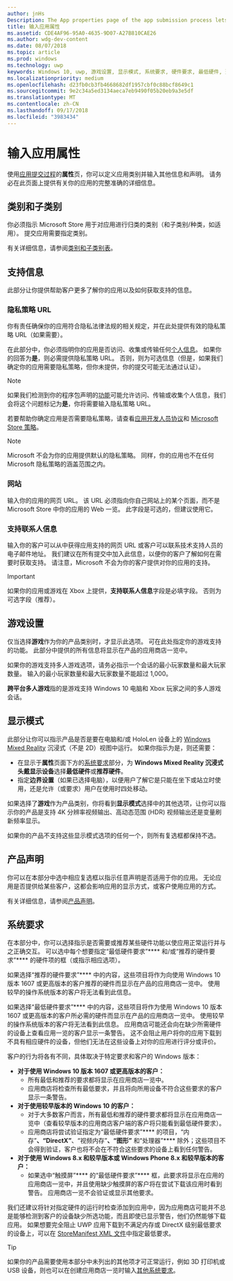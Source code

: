 ```yaml
---
author: jnHs
Description: The App properties page of the app submission process lets you define your app's category and indicate hardware preferences or other declarations.
title: 输入应用属性
ms.assetid: CDE4AF96-95A0-4635-9D07-A27B810CAE26
ms.author: wdg-dev-content
ms.date: 08/07/2018
ms.topic: article
ms.prod: windows
ms.technology: uwp
keywords: Windows 10, uwp, 游戏设置, 显示模式, 系统要求, 硬件要求, 最低硬件, 建议硬件, 隐私策略, 支持联系人信息, 应用网站, 支持信息
ms.localizationpriority: medium
ms.openlocfilehash: d23fb0cb3fb4668682df1957cbf0c88bcf8649c1
ms.sourcegitcommit: 9e2c34a5ed3134aeca7eb9490f05b20eb9a3e5df
ms.translationtype: MT
ms.contentlocale: zh-CN
ms.lasthandoff: 09/17/2018
ms.locfileid: "3983434"
---
```

# <a name="enter-app-properties"></a>输入应用属性

使用[应用提交过程](app-submissions.md)的**属性**页，你可以定义应用类别并输入其他信息和声明。 请务必在此页面上提供有关你的应用的完整准确的详细信息。


## <a name="category-and-subcategory"></a>类别和子类别

你必须指示 Microsoft Store 用于对应用进行归类的类别（和子类别/种类，如适用）。 提交应用需要指定类别。

有关详细信息，请参阅[类别和子类别表](category-and-subcategory-table.md)。


## <a name="support-info"></a>支持信息

此部分让你提供帮助客户更多了解你的应用以及如何获取支持的信息。

### <a name="privacy-policy-url"></a>隐私策略 URL

你有责任确保你的应用符合隐私法律法规的相关规定，并在此处提供有效的隐私策略 URL（如果需要）。

在此部分中，你必须指明你的应用是否访问、收集或传输任何[个人信息](https://docs.microsoft.com/legal/windows/agreements/store-policies#105-personal-information)。 如果你的回答为**是**，则必需提供隐私策略 URL。 否则，则为可选信息（但是，如果我们确定你的应用需要隐私策略，但你未提供，你的提交可能无法通过认证）。

> [!NOTE]
> 如果我们检测到你的程序包声明的[功能](../packaging/app-capability-declarations.md)可能允许访问、传输或收集个人信息，我们会将这个问题标记为**是**，你将需要输入隐私策略 URL。

若要帮助你确定应用是否需要隐私策略，请查看[应用开发人员协议](https://docs.microsoft.com/legal/windows/agreements/app-developer-agreement)和 [Microsoft Store 策略](https://docs.microsoft.com/legal/windows/agreements/store-policies#105-personal-information)。 

> [!NOTE]
> Microsoft 不会为你的应用提供默认的隐私策略。 同样，你的应用也不在任何 Microsoft 隐私策略的涵盖范围之内。 


### <a name="website"></a>网站

输入你的应用的网页 URL。 该 URL 必须指向你自己网站上的某个页面，而不是 Microsoft Store 中你的应用的 Web 一览。 此字段是可选的，但建议使用它。

### <a name="support-contact-info"></a>支持联系人信息

输入你的客户可以从中获得应用支持的网页 URL 或客户可以联系技术支持人员的电子邮件地址。 我们建议在所有提交中加入此信息，以便你的客户了解如何在需要时获取支持。 请注意，Microsoft 不会为你的客户提供对你的应用的支持。

> [!IMPORTANT]
> 如果你的应用或游戏在 Xbox 上提供，**支持联系人信息**字段是必填字段。 否则为可选字段（推荐）。


## <a name="game-settings"></a>游戏设置

仅当选择**游戏**作为你的产品类别时，才显示此选项。 可在此处指定你的游戏支持的功能。 此部分中提供的所有信息将显示在产品的应用商店一览中。

如果你的游戏支持多人游戏选项，请务必指示一个会话的最小玩家数量和最大玩家数量。 输入的最小玩家数量和最大玩家数量不能超过 1,000。

**跨平台多人游戏**指的是游戏支持 Windows 10 电脑和 Xbox 玩家之间的多人游戏会话。


## <a name="display-mode"></a>显示模式

此部分让你可以指示产品是否是要在电脑和/或 HoloLen 设备上的 [Windows Mixed Reality](https://developer.microsoft.com/windows/mixed-reality) 沉浸式（不是 2D）视图中运行。 如果你指示为是，则还需要：
- 在显示于**属性**页面下方的[系统要求](#system-requirements)部分，为 **Windows Mixed Reality 沉浸式头戴显示设备**选择**最低硬件**或**推荐硬件**。
- 指定**边界设置**（如果已选择电脑），以便用户了解它是只能在坐下或站立时使用，还是允许（或要求）用户在使用时四处移动。 

如果选择了**游戏**作为产品类别，你将看到**显示模式**选择中的其他选项，让你可以指示你的产品是支持 4K 分辨率视频输出、高动态范围 (HDR) 视频输出还是变量刷新频率显示。

如果你的产品不支持这些显示模式选项的任何一个，则所有复选框都保持不选。


## <a name="product-declarations"></a>产品声明

你可以在本部分中选中相应复选框以指示任意声明是否适用于你的应用。 无论应用是否提供给某些客户，这都会影响应用的显示方式，或客户使用应用的方式。

有关详细信息，请参阅[产品声明](app-declarations.md)。

## <a name="system-requirements"></a>系统要求

在本部分中，你可以选择指示是否需要或推荐某些硬件功能以使应用正常运行并与之正确交互。 可以选中每个想要指定“最低硬件要求”**** 和/或“推荐的硬件要求”**** 的硬件项的框（或指示相应选项）。

如果选择“推荐的硬件要求”**** 中的内容，这些项目将作为向使用 Windows 10 版本 1607 或更高版本的客户推荐的硬件而显示在产品的应用商店一览中。 使用较早的操作系统版本的客户将无法看到此信息。

如果选择“最低硬件要求”**** 中的内容，这些项目将作为使用 Windows 10 版本 1607 或更高版本的客户所必需的硬件而显示在产品的应用商店一览中。 使用较早的操作系统版本的客户将无法看到此信息。 应用商店可能还会向在缺少所需硬件的设备上查看应用一览的客户显示一条警告。 这不会阻止用户将你的应用下载到不具有相应硬件的设备，但他们无法在这些设备上对你的应用进行评分或评价。 

客户的行为将各有不同，具体取决于特定要求和客户的 Windows 版本：

- **对于使用 Windows 10 版本 1607 或更高版本的客户：**
     - 所有最低和推荐的要求都将显示在应用商店一览中。
     - 应用商店将检查所有最低要求，并且将向所用设备不符合这些要求的客户显示一条警告。
- **对于使用较早版本的 Windows 10 的客户：**
     - 对于大多数客户而言，所有最低和推荐的硬件要求都将显示在应用商店一览中（查看较早版本的应用商店客户端的客户将只能看到最低硬件要求）。
     - 应用商店将尝试验证指定为“最低硬件要求”**** 的项目，“内存”****、“DirectX”****、“视频内存”****、“图形”**** 和“处理器”**** 除外；这些项目不会得到验证，客户也将不会在不符合这些要求的设备上看到任何警告。 
- **对于使用 Windows 8.x 和较早版本或 Windows Phone 8.x 和较早版本的客户：**
     - 如果选中“触摸屏”**** 的“最低硬件要求”**** 框，此要求将显示在应用的应用商店一览中，并且使用缺少触摸屏的客户将在尝试下载该应用时看到警告。 应用商店一览不会验证或显示其他要求。

我们还建议将针对指定硬件的运行时检查添加到应用中，因为应用商店可能并不总是能够检测到客户的设备缺少所选功能，而且即使已显示警告，他们仍然能够下载应用。 如果想要完全阻止 UWP 应用下载到不满足内存或 DirectX 级别最低要求的设备上，可以在 [StoreManifest XML 文件](https://docs.microsoft.com/uwp/schemas/storemanifest/storemanifestschema2015/schema-root)中指定最低要求。

> [!TIP]
> 如果你的产品需要使用本部分中未列出的其他项才可正常运行，例如 3D 打印机或 USB 设备，则也可以在创建应用商店一览时输入[其他系统要求](create-app-store-listings.md#additional-system-requirements)。





